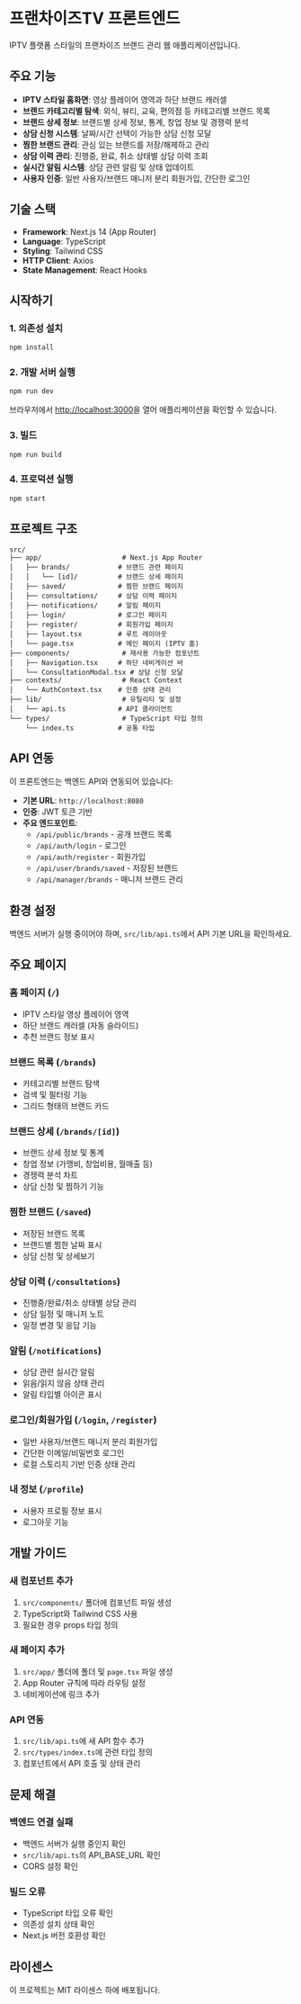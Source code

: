 # 프랜차이즈TV 프론트엔드

IPTV 플랫폼 스타일의 프랜차이즈 브랜드 관리 웹 애플리케이션입니다.

## 주요 기능

- **IPTV 스타일 홈화면**: 영상 플레이어 영역과 하단 브랜드 캐러셀
- **브랜드 카테고리별 탐색**: 외식, 뷰티, 교육, 편의점 등 카테고리별 브랜드 목록
- **브랜드 상세 정보**: 브랜드별 상세 정보, 통계, 창업 정보 및 경쟁력 분석
- **상담 신청 시스템**: 날짜/시간 선택이 가능한 상담 신청 모달
- **찜한 브랜드 관리**: 관심 있는 브랜드를 저장/해제하고 관리
- **상담 이력 관리**: 진행중, 완료, 취소 상태별 상담 이력 조회
- **실시간 알림 시스템**: 상담 관련 알림 및 상태 업데이트
- **사용자 인증**: 일반 사용자/브랜드 매니저 분리 회원가입, 간단한 로그인

## 기술 스택

- **Framework**: Next.js 14 (App Router)
- **Language**: TypeScript
- **Styling**: Tailwind CSS
- **HTTP Client**: Axios
- **State Management**: React Hooks

## 시작하기

### 1. 의존성 설치

```bash
npm install
```

### 2. 개발 서버 실행

```bash
npm run dev
```

브라우저에서 [http://localhost:3000](http://localhost:3000)을 열어 애플리케이션을 확인할 수 있습니다.

### 3. 빌드

```bash
npm run build
```

### 4. 프로덕션 실행

```bash
npm start
```

## 프로젝트 구조

```
src/
├── app/                    # Next.js App Router
│   ├── brands/            # 브랜드 관련 페이지
│   │   └── [id]/          # 브랜드 상세 페이지
│   ├── saved/             # 찜한 브랜드 페이지
│   ├── consultations/     # 상담 이력 페이지
│   ├── notifications/     # 알림 페이지
│   ├── login/             # 로그인 페이지
│   ├── register/          # 회원가입 페이지
│   ├── layout.tsx         # 루트 레이아웃
│   └── page.tsx           # 메인 페이지 (IPTV 홈)
├── components/             # 재사용 가능한 컴포넌트
│   ├── Navigation.tsx     # 하단 네비게이션 바
│   └── ConsultationModal.tsx # 상담 신청 모달
├── contexts/               # React Context
│   └── AuthContext.tsx    # 인증 상태 관리
├── lib/                    # 유틸리티 및 설정
│   └── api.ts             # API 클라이언트
└── types/                  # TypeScript 타입 정의
    └── index.ts           # 공통 타입
```

## API 연동

이 프론트엔드는 백엔드 API와 연동되어 있습니다:

- **기본 URL**: `http://localhost:8080`
- **인증**: JWT 토큰 기반
- **주요 엔드포인트**:
  - `/api/public/brands` - 공개 브랜드 목록
  - `/api/auth/login` - 로그인
  - `/api/auth/register` - 회원가입
  - `/api/user/brands/saved` - 저장된 브랜드
  - `/api/manager/brands` - 매니저 브랜드 관리

## 환경 설정

백엔드 서버가 실행 중이어야 하며, `src/lib/api.ts`에서 API 기본 URL을 확인하세요.

## 주요 페이지

### 홈 페이지 (`/`)
- IPTV 스타일 영상 플레이어 영역
- 하단 브랜드 캐러셀 (자동 슬라이드)
- 추천 브랜드 정보 표시

### 브랜드 목록 (`/brands`)
- 카테고리별 브랜드 탐색
- 검색 및 필터링 기능
- 그리드 형태의 브랜드 카드

### 브랜드 상세 (`/brands/[id]`)
- 브랜드 상세 정보 및 통계
- 창업 정보 (가맹비, 창업비용, 월매출 등)
- 경쟁력 분석 차트
- 상담 신청 및 찜하기 기능

### 찜한 브랜드 (`/saved`)
- 저장된 브랜드 목록
- 브랜드별 찜한 날짜 표시
- 상담 신청 및 상세보기

### 상담 이력 (`/consultations`)
- 진행중/완료/취소 상태별 상담 관리
- 상담 일정 및 매니저 노트
- 일정 변경 및 응답 기능

### 알림 (`/notifications`)
- 상담 관련 실시간 알림
- 읽음/읽지 않음 상태 관리
- 알림 타입별 아이콘 표시

### 로그인/회원가입 (`/login`, `/register`)
- 일반 사용자/브랜드 매니저 분리 회원가입
- 간단한 이메일/비밀번호 로그인
- 로컬 스토리지 기반 인증 상태 관리

### 내 정보 (`/profile`)
- 사용자 프로필 정보 표시
- 로그아웃 기능

## 개발 가이드

### 새 컴포넌트 추가
1. `src/components/` 폴더에 컴포넌트 파일 생성
2. TypeScript와 Tailwind CSS 사용
3. 필요한 경우 props 타입 정의

### 새 페이지 추가
1. `src/app/` 폴더에 폴더 및 `page.tsx` 파일 생성
2. App Router 규칙에 따라 라우팅 설정
3. 네비게이션에 링크 추가

### API 연동
1. `src/lib/api.ts`에 새 API 함수 추가
2. `src/types/index.ts`에 관련 타입 정의
3. 컴포넌트에서 API 호출 및 상태 관리

## 문제 해결

### 백엔드 연결 실패
- 백엔드 서버가 실행 중인지 확인
- `src/lib/api.ts`의 API_BASE_URL 확인
- CORS 설정 확인

### 빌드 오류
- TypeScript 타입 오류 확인
- 의존성 설치 상태 확인
- Next.js 버전 호환성 확인

## 라이센스

이 프로젝트는 MIT 라이센스 하에 배포됩니다.
